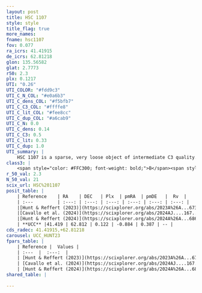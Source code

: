 ```yaml
---
layout: post
title: HSC 1107
style: style
title_flag: true
more_names: 
fname: hsc1107
fov: 0.077
ra_icrs: 41.41915
de_icrs: 62.81218
glon: 135.56582
glat: 2.7773
r50: 2.3
plx: 0.1217
UTI: "0.26"
UTI_COLOR: "#fdd9c3"
UTI_C_N_COL: "#e0a6b3"
UTI_C_dens_COL: "#f5bfb7"
UTI_C_C3_COL: "#ffffe8"
UTI_C_lit_COL: "#fee8cc"
UTI_C_dup_COL: "#a6cab9"
UTI_C_N: 0.0
UTI_C_dens: 0.14
UTI_C_C3: 0.5
UTI_C_lit: 0.33
UTI_C_dup: 1.0
UTI_summary: |
    HSC 1107 is a sparse, very loose object of intermediate C3 quality. It was recently reported in the literature.<br><br><span style="color: #99180f; font-weight: bold;">Warning: </span>contains less than 25 stars with <i>P>0.5</i> estimated.
class3: |
    <span style="color: #FFC300; font-weight: bold;">B</span><span style="color: #FFC300; font-weight: bold;">B</span>
r_50_val: 2.3
N_50_val: 21
scix_url: HSC%201107
posit_table: |
    | Reference    | RA    | DEC   | Plx  | pmRA  | pmDE   |  Rv  |
    | :---         | :---: | :---: | :---: | :---: | :---: | :---: |
    |[Hunt & Reffert (2023)](https://scixplorer.org/abs/2023A%26A...673A.114H) | 41.525 | 62.78 | 0.116 | -0.899 | 0.407 | -- |
    |[Cavallo et al. (2024)](https://scixplorer.org/abs/2024AJ....167...12C) | 41.411 | 62.823 | 0.115 | -- | -- | -- |
    |[Hunt & Reffert (2024)](https://scixplorer.org/abs/2024A%26A...686A..42H) | 41.525 | 62.78 | 0.116 | -0.899 | 0.407 | -- |
    | **UCC** |41.419 | 62.812 | 0.122 | -0.884 | 0.387 | -- | 
cds_radec: 41.41915,+62.81218
carousel: UCC_HUNT23
fpars_table: |
    | Reference |  Values |
    | :---  |  :---:  |
    | [Hunt & Reffert (2023)](https://scixplorer.org/abs/2023A%26A...673A.114H) | `AV50=2.602, diffAV50=1.125, MOD50=14.699, logAge50=7.078` |
    | [Cavallo et al. (2024)](https://scixplorer.org/abs/2024AJ....167...12C) | `AV50=2.39, dMod50=12.89, logAge50=7.61, [Fe/H]50=0.06` |
    | [Hunt & Reffert (2024)](https://scixplorer.org/abs/2024A%26A...686A..42H) | `MassJ=847.525` |
shared_table: |
    
---
```

